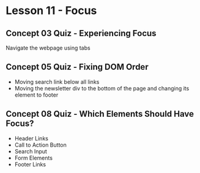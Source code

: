 # Lesson 11 - Focus

## Concept 03 Quiz - Experiencing Focus
Navigate the webpage using tabs

## Concept 05 Quiz - Fixing DOM Order
- Moving search link below all links
- Moving the newsletter div to the bottom of the page and changing its element to footer

## Concept 08 Quiz - Which Elements Should Have Focus?
- Header Links
- Call to Action Button
- Search Input
- Form Elements
- Footer Links